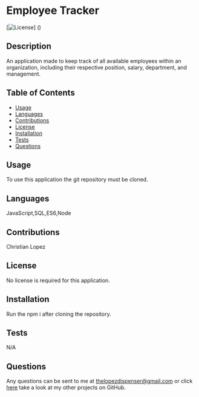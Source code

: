 # Employee Tracker
  [![License]()]
  ()

  ## Description
  An application made to keep track of all available employees within an organization, including their respective position, salary, department, and management.

  ## Table of Contents
  * [Usage](#usage)
  * [Languages](#languages)
  * [Contributions](#contributions)
  * [License](#license)
  * [Installation](#installation)
  * [Tests](#tests)
  * [Questions](#questions)
  ## Usage
  To use this application the git repository must be cloned.
  ## Languages
  JavaScript,SQL,ES6,Node
  ## Contributions
  Christian Lopez
  ## License
  No license is required for this application.
  ## Installation
  Run the npm i after cloning the repository.
  ## Tests
  N/A
  
  ## Questions
  Any questions can be sent to me at [thelopezdispenser@gmail.com](mailto"thelopezdispenser@gmail.com)
  or click [here](https://github.com/Chris-L985/) take a look at my other projects on GitHub.
